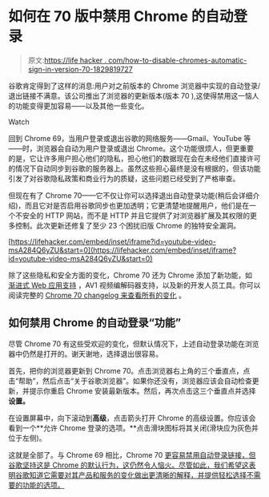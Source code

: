 # 如何在 70 版中禁用 Chrome 的自动登录

> 原文:[https://life hacker . com/how-to-disable-chromes-automatic-sign-in-version-70-1829819727](https://lifehacker.com/how-to-disable-chromes-automatic-sign-ins-in-version-70-1829819727)

谷歌肯定得到了这样的消息:用户对之前版本的 Chrome 浏览器中实现的自动登录/退出链接不满意。该公司推出了浏览器的更新版本(版本 70 ),这使得禁用这一恼人的功能变得更加容易——以及其他一些变化。

Watch

回到 Chrome 69，当用户登录或退出谷歌的网络服务——Gmail、YouTube 等——时，浏览器会自动为用户登录或退出 Chrome。这个功能很烦人，但更重要的是，它让许多用户担心他们的隐私，担心他们的数据现在会在未经他们直接许可的情况下自动同步到谷歌的服务器上。虽然这些担心最终是没有根据的，但该功能引发了对谷歌隐私政策和商业行为的质疑，这些问题已经受到了严格审查。

但现在有了 Chrome 70——它不仅让你可以选择退出自动登录功能(稍后会详细介绍)，而且它对是否启用谷歌同步也更加透明；它更清楚地提醒用户，他们是在一个不安全的 HTTP 网站，而不是 HTTP 并且它提供了对浏览器扩展及其权限的更多控制。此次更新还修复了至少 23 个困扰旧版 Chrome 的独特安全漏洞。

 [https://lifehacker.com/embed/inset/iframe?id=youtube-video-msA284Q6yZU&start=0](https://lifehacker.com/embed/inset/iframe?id=youtube-video-msA284Q6yZU&start=0) 

除了这些隐私和安全方面的变化，Chrome 70 还为 Chrome 添加了新功能，如 [渐进式 Web 应用支持](https://developers.google.com/web/progressive-web-apps/) ，AV1 视频编解码器支持，以及新的开发人员工具。你可以阅读完整的 [Chrome 70 changelog 来查看所有的变化](https://www.chromestatus.com/features#milestone%3D70) 。

## 如何禁用 Chrome 的自动登录“功能”

尽管 Chrome 70 有这些受欢迎的变化，但默认情况下，上述自动登录功能在浏览器中仍然是打开的。谢天谢地，选择退出很容易。

首先，把你的浏览器更新到 Chrome 70。点击浏览器右上角的三个垂直点，点击“帮助”，然后点击“关于谷歌浏览器”。如果你还没有，浏览器应该会自动检查更新，并提示你重启 Chrome 安装最新版本。然后，再次点击这三个垂直点并选择**设置。**

在设置屏幕中，向下滚动到**高级**，点击箭头打开 Chrome 的高级设置。你应该会看到一个**允许 Chrome 登录的选项。**点击滑块图标将其关闭(滑块应为灰色并位于左侧)。

这就是全部了。与 Chrome 69 相比，Chrome 70 [更容易禁用自动登录链接，但谷歌坚持这是 Chrome 的默认行为，这仍然令人恼火。尽管如此，我们希望这表明谷歌知道它需要对其产品和服务的变化做出更清晰的解释，并提供轻松选择不需要的功能的选项。](https://lifehacker.com/how-to-turn-off-the-auto-sign-in-link-in-gmail-and-chro-1828953840)